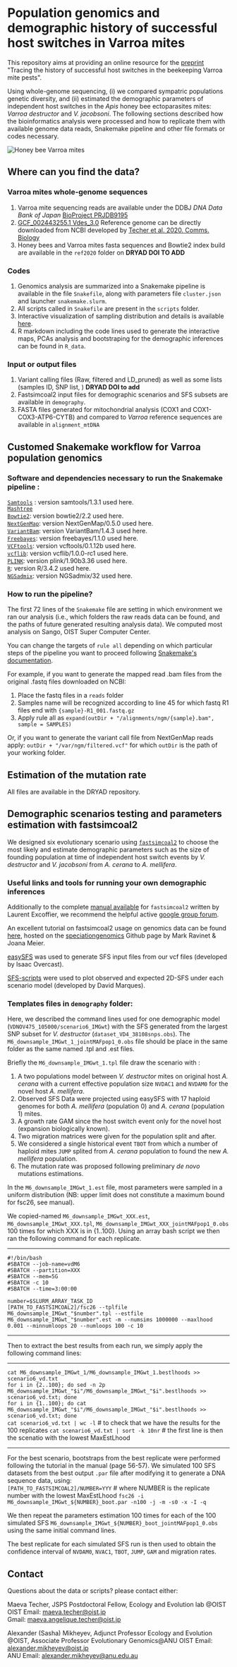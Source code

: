 # Population genomics and demographic history of successful host switches in Varroa mites

This repository aims at providing an online resource for the [preprint](https://www.biorxiv.org/content/10.1101/2020.07.30.228320v1.full) "Tracing the history of successful host switches in the beekeeping Varroa mite pests". 

Using whole-genome sequencing, (i) we compared sympatric populations genetic diversity, and (ii) estimated the demographic parameters of independent host switches in the _Apis_ honey bee ectoparasites mites: _Varroa destructor_ and _V. jacobsoni_. The following sections described how the bioinformatics analysis were processed and how to replicate them with available genome data reads, Snakemake pipeline and other file formats or codes necessary.

<img src="/images/Varroabanner.jpg" alt="Honey bee Varroa mites"/>

## Where can you find the data?

### Varroa mites whole-genome sequences

1. Varroa mite sequencing reads are available under the DDBJ _DNA Data Bank of Japan_ [BioProject PRJDB9195](https://www.ncbi.nlm.nih.gov/bioproject/PRJDB9195)   
2. [GCF_002443255.1 Vdes_3.0](https://www.ncbi.nlm.nih.gov/genome/?term=txid109461[orgn]) Reference genome can be directly downloaded from NCBI developed by [Techer et al. 2020. Comms. Biology](https://www.nature.com/articles/s42003-019-0606-0)  
3. Honey bees and Varroa mites fasta sequences and Bowtie2 index build are available in the `ref2020` folder on **DRYAD DOI TO ADD**  

### Codes

1. Genomics analysis are summarized into a Snakemake pipeline is available in the file `Snakefile`, along with parameters file `cluster.json` and launcher `snakemake.slurm`.
2. All scripts called in `Snakefile` are present in the `scripts` folder.  
3. Interactive visualization of sampling distribution and details is available [here](https://MaevaTecher.github.io/varroa-host-jump).   
4. R markdown including the code lines used to generate the interactive maps, PCAs analysis and bootstraping for the demographic inferences can be found in `R_data`.

### Input or output files 

1. Variant calling files (Raw, filtered and LD_pruned) as well as some lists (samples ID, SNP list, ) **DRYAD DOI to add**  
2. Fastsimcoal2 input files for demographic scenarios and SFS subsets are available in `demography`.
3. FASTA files generated for mitochondrial analysis (COX1 and COX1-COX3-ATP6-CYTB) and compared to _Varroa_ reference sequences are available in `alignment_mtDNA`

## Customed Snakemake workflow for Varroa population genomics

### Software and dependencies necessary to run the Snakemake pipeline :  

[`Samtools`](http://www.htslib.org/) : version samtools/1.3.1 used here.  
[`Mashtree`](https://github.com/lskatz/mashtree)   
[`Bowtie2`](http://bowtie-bio.sourceforge.net/bowtie2/index.shtml): version bowtie2/2.2 used here.   
[`NextGenMap`](https://cibiv.github.io/NextGenMap/): version NextGenMap/0.5.0 used here.   
[`VariantBam`](https://github.com/broadinstitute/VariantBam): version VariantBam/1.4.3 used here.   
[`Freebayes`](https://github.com/ekg/freebayes): version freebayes/1.1.0 used here.  
[`VCFtools`](https://vcftools.github.io/index.html): version vcftools/0.1.12b used here.  
[`vcflib`](https://github.com/vcflib/vcflib): version vcflib/1.0.0-rc1 used here.  
[`PLINK`](https://www.cog-genomics.org/plink/): version plink/1.90b3.36 used here.  
[`R`](https://www.r-project.org/): version R/3.4.2 used here.  
[`NGSadmix`](http://www.popgen.dk/software/index.php/NgsAdmix): version NGSadmix/32 used here.  

### How to run the pipeline?  

The first 72 lines of the `Snakemake` file are setting in which environment we ran our analysis (i.e., which folders the raw reads data can be found, and the paths of future generated resulting analysis data). We computed most analysis on Sango, OIST Super Computer Center.

You can change the targets of `rule all` depending on which particular steps of the pipeline you want to proceed following [Snakemake's documentation](https://snakemake.readthedocs.io/en/v3.9.1/).   

For example, if you want to generate the mapped read .bam files from the original .fastq files downloaded on NCBI:  
1. Place the fastq files in a `reads` folder  
2. Samples name will be recognized according to line 45 for which fastq R1 files end with `{sample}-R1_001.fastq.gz`  
3. Apply rule all as `expand(outDir + "/alignments/ngm/{sample}.bam", sample = SAMPLES)`  

Or, if you want to generate the variant call file from NextGenMap reads apply:
`outDir + "/var/ngm/filtered.vcf"` for which `outDir` is the path of your working folder.


## Estimation of the mutation rate

All files are available in the DRYAD repository.


## Demographic scenarios testing and parameters estimation with fastsimcoal2

We designed six evolutionary scenario using [`fastsimcoal2`](http://cmpg.unibe.ch/software/fastsimcoal2/) to choose the most likely and estimate demographic parameters such as the size of founding population at time of independent host switch events by _V. destructor_ and _V. jacobsoni_ from _A. cerana_ to _A. mellifera_.

### Useful links and tools for running your own demographic inferences

Additionally to the complete [manual available](http://cmpg.unibe.ch/software/fastsimcoal2/man/fastsimcoal26.pdf) for `fastsimcoal2` written by Laurent Excoffier, we recommend the helpful active [google group forum](https://groups.google.com/forum/?nomobile=true#!forum/fastsimcoal). 

An excellent tutorial on fastsimcoal2 usage on genomics data can be found [here](https://speciationgenomics.github.io/fastsimcoal2/), hosted on the [speciationgenomics](https://github.com/speciationgenomics) Github page by Mark Ravinet & Joana Meier. 

[easySFS](https://github.com/isaacovercast/easySFS) was used to generate SFS input files from our vcf files (developed by Isaac Overcast).

[SFS-scripts](https://github.com/marqueda/SFS-scripts) were used to plot observed and expected 2D-SFS under each scenario model (developed by David Marques).

### Templates files in `demography` folder:  

Here, we described the command lines used for one demographic model (`VDNOV475_105000/scenario6_IMGwt`) with the SFS generated from the largest SNP subset for _V. destructor_ (`dataset_VD4_38108snps.obs`). The `M6_downsample_IMGwt_1_jointMAFpop1_0.obs` file should be place in the same folder as the same named .tpl and .est files.

Briefly the `M6_downsample_IMGwt_1.tpl` file draw the scenario with :  
1. A two populations model between _V. destructor_ mites on original host _A. cerana_ with a current effective population size `NVDAC1` and `NVDAM0` for the novel host _A. mellifera_.
2. Observed SFS Data were projected using easySFS with 17 haploid genomes for both _A. mellifera_ (population 0) and _A. cerana_ (population 1) mites.
3. A growth rate GAM since the host switch event only for the novel host (expansion biologically known).
4. Two migration matrices were given for the population split and after.
5. We considered a single historical event `TBOT` from which a number of haploid mites `JUMP` splited from _A. cerana_ population to found the new _A. mellifera_ population.
6. The mutation rate was proposed following preliminary _de novo_ mutations estimations.  
  
In the `M6_downsample_IMGwt_1.est` file, most parameters were sampled in a uniform distribution (NB: upper limit does not constitute a maximum bound for fsc26, see manual).  
  
We copied-named `M6_downsample_IMGwt_XXX.est`, `M6_downsample_IMGwt_XXX.tpl`, `M6_downsample_IMGwt_XXX_jointMAFpop1_0.obs` 100 times for which XXX is in {1..100}. Using an array bash script we then ran the following command for each replicate.  

__________________________
`#!/bin/bash`  
`#SBATCH --job-name=vdM6`  
`#SBATCH --partition=XXX`  
`#SBATCH --mem=5G`  
`#SBATCH -c 10`  
`#SBATCH --time=3:00:00`  
  
`number=$SLURM_ARRAY_TASK_ID`  
`[PATH_TO_FASTSIMCOAL2]/fsc26 --tplfile M6_downsample_IMGwt_"$number".tpl --estfile M6_downsample_IMGwt_"$number".est -m --numsims 1000000 --maxlhood 0.001 --minnumloops 20 --numloops 100 -c 10`  
__________________________


Then to extract the best results from each run, we simply apply the following command lines:  
__________________________
`cat M6_downsample_IMGwt_1/M6_downsample_IMGwt_1.bestlhoods >> scenario6_vd.txt`  
`for i in {2..100}; do sed -n 2p M6_downsample_IMGwt_"$i"/M6_downsample_IMGwt_"$i".bestlhoods >> scenario6_vd.txt; done`  
`for i in {1..100}; do cat M6_downsample_IMGwt_"$i"/M6_downsample_IMGwt_"$i".bestlhoods >> scenario6_vd.txt; done`  
`cat scenario6_vd.txt | wc -l` # to check that we have the results for the 100 replicates 
`cat scenario6_vd.txt | sort -k 10nr` # the first line is then the scenatio with the lowest MaxEstLhood  
__________________________

For the best scenario, bootstraps from the best replicate were performed following the tutorial in the manual (page 56-57). We simulated 100 SFS datasets from the best output `.par` file after modifying it to generate a DNA sequence data, using:   
`[PATH_TO_FASTSIMCOAL2]/NUMBER=YYY` # where NUMBER is the replicate number with the lowest MaxEstLhood
`fsc26 -i M6_downsample_IMGwt_${NUMBER}_boot.par -n100 -j -m -s0 -x -I -q`

We then repeat the parameters estimation 100 times for each of the 100 simulated SFS `M6_downsample_IMGwt_${NUMBER}_boot_jointMAFpop1_0.obs` using the same initial command lines. 

The best replicate for each simulated SFS run is then used to obtain the confidence interval of `NVDAM0`, `NVAC1`, `TBOT`, `JUMP`, `GAM` and migration rates.


## Contact
Questions about the data or scripts? please contact either:  

Maeva Techer, JSPS Postdoctoral Fellow, Ecology and Evolution lab @OIST  
OIST Email: maeva.techer@oist.jp  
Gmail: maeva.angelique.techer@oist.jp  

Alexander (Sasha) Mikheyev, Adjunct Professor Ecology and Evolution @OIST, Associate Professor Evolutionary Genomics@ANU
OIST Email: alexander.mikheyev@oist.jp  
ANU Email: alexander.mikheyev@anu.edu.au 



